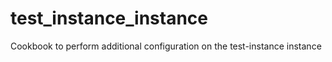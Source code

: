# test_instance_instance

Cookbook to perform additional configuration on the test-instance instance
